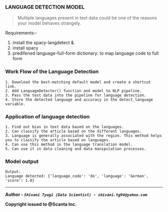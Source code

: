 ### LANGUAGE DETECTION MODEL

> Multiple languages present in text data could be one of the reasons your model behaves strangely.

Requirements:-
1. install the spacy-langdetect & 
2. install spacy 
3. predifened language-full-form dictionary: to map language code to full form

### Work Flow of the Language Detection

```
1. Download the best-matching default model and create a shortcut link.
2. Add LanguageDetector() function and model to NLP pipeline.
3. Pass the text data into the pipeline for language detection.
4. Store the detected language and accuracy in the detect_language variable.
```

### Application of language detection

```
1. Find out bias in text data based on the languages.
2. Can classify the article based on the different languages.
3. Language is generally associated with the region. This method helps you to classify the article based on languages.
4. Can use this method in the language translation model.
5. Can use it in data cleaning and data manipulation processes.
```
### Model output

```
Output: 
Language detected: {'language_code': 'de', 'language': 'German', 'score': 1.0}

```
---
**Author - _`Shivani Tyagi (Data Scientist)
             - shivani.tg94@yahoo.com`_**

**Copyright issued to @Scanta Inc.**

